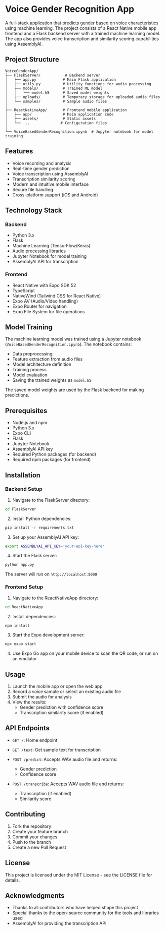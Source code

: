 # Voice Gender Recognition App

A full-stack application that predicts gender based on voice characteristics using machine learning. The project consists of a React Native mobile app frontend and a Flask backend server with a trained machine learning model. The app also provides voice transcription and similarity scoring capabilities using AssemblyAI.

## Project Structure

```
VoiceGenderApp/
├── FlaskServer/           # Backend server
│   ├── app.py            # Main Flask application
│   ├── utils.py          # Utility functions for audio processing
│   ├── models/           # Trained ML model
│   │   └── model.h5      # Saved model weights
│   ├── uploads/          # Temporary storage for uploaded audio files
│   └── samples/          # Sample audio files
│
├── ReactNativeApp/       # Frontend mobile application
│   ├── app/              # Main application code
│   ├── assets/           # Static assets
│   └── ...              # Configuration files
│
└── VoiceBasedGenderRecognition.ipynb  # Jupyter notebook for model training
```

## Features

- Voice recording and analysis
- Real-time gender prediction
- Voice transcription using AssemblyAI
- Transcription similarity scoring
- Modern and intuitive mobile interface
- Secure file handling
- Cross-platform support (iOS and Android)

## Technology Stack

### Backend
- Python 3.x
- Flask
- Machine Learning (TensorFlow/Keras)
- Audio processing libraries
- Jupyter Notebook for model training
- AssemblyAI API for transcription

### Frontend
- React Native with Expo SDK 52
- TypeScript
- NativeWind (Tailwind CSS for React Native)
- Expo AV (Audio/Video handling)
- Expo Router for navigation
- Expo File System for file operations

## Model Training

The machine learning model was trained using a Jupyter notebook (`VoiceBasedGenderRecognition.ipynb`). The notebook contains:
- Data preprocessing
- Feature extraction from audio files
- Model architecture definition
- Training process
- Model evaluation
- Saving the trained weights as `model.h5`

The saved model weights are used by the Flask backend for making predictions.

## Prerequisites

- Node.js and npm
- Python 3.x
- Expo CLI
- Flask
- Jupyter Notebook
- AssemblyAI API key
- Required Python packages (for backend)
- Required npm packages (for frontend)

## Installation

### Backend Setup

1. Navigate to the FlaskServer directory:
```bash
cd FlaskServer
```

2. Install Python dependencies:
```bash
pip install -r requirements.txt
```

3. Set up your AssemblyAI API key:
```bash
export ASSEMBLYAI_API_KEY='your-api-key-here'
```

4. Start the Flask server:
```bash
python app.py
```

The server will run on `http://localhost:5000`

### Frontend Setup

1. Navigate to the ReactNativeApp directory:
```bash
cd ReactNativeApp
```

2. Install dependencies:
```bash
npm install
```

3. Start the Expo development server:
```bash
npx expo start
```

4. Use Expo Go app on your mobile device to scan the QR code, or run on an emulator

## Usage

1. Launch the mobile app or open the web app
2. Record a voice sample or select an existing audio file
3. Submit the audio for analysis
4. View the results:
   - Gender prediction with confidence score
   - Transcription similarity score (if enabled)

## API Endpoints

- `GET /`: Home endpoint
- `GET /text`: Get sample text for transcription

- `POST /predict`: Accepts WAV audio file and returns:
  - Gender prediction
  - Confidence score
- `POST /transcribe`: Accepts WAV audio file and returns:
  - Transcription (if enabled)
  - Similarity score

## Contributing

1. Fork the repository
2. Create your feature branch
3. Commit your changes
4. Push to the branch
5. Create a new Pull Request

## License

This project is licensed under the MIT License - see the LICENSE file for details.

## Acknowledgments

- Thanks to all contributors who have helped shape this project
- Special thanks to the open-source community for the tools and libraries used
- AssemblyAI for providing the transcription API 